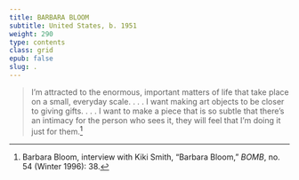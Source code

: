 ```yaml
---
title: BARBARA BLOOM
subtitle: United States, b. 1951
weight: 290
type: contents
class: grid
epub: false
slug: .
---
```

> I’m attracted to the enormous, important matters of life that take place on a small, everyday scale. . . . I want making art objects to be closer to giving gifts. . . . I want to make a piece that is so subtle that there’s an intimacy for the person who sees it, they will feel that I’m doing it just for them.[^1]

[^1]: Barbara Bloom, interview with Kiki Smith, “Barbara Bloom,” *BOMB*, no. 54 (Winter 1996): 38.
